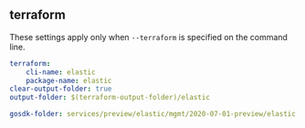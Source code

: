 
## terraform

These settings apply only when `--terraform` is specified on the command line.

``` yaml $(terraform)
terraform:
    cli-name: elastic
    package-name: elastic
clear-output-folder: true
output-folder: $(terraform-output-folder)/elastic
```

```yaml $(tag) == 'package-2020-07-01-preview' && $(terraform)
gosdk-folder: services/preview/elastic/mgmt/2020-07-01-preview/elastic
```
